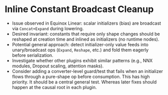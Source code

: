 # Inline Constant Broadcast Cleanup

- Issue observed in Equinox Linear: scalar initializers (bias) are broadcast via `Concat+Expand` during lowering.
- Desired invariant: constants that require only shape changes should be reshaped at creation time and inlined as initializers (no runtime nodes).
- Potential general approach: detect initializer-only value feeds into unary/broadcast ops (`Expand`, `Reshape`, etc.) and fold them eagerly before serialization.
- Investigate whether other plugins exhibit similar patterns (e.g., NNX modules, Dropout scaling, attention masks).
- Consider adding a converter-level guard/test that fails when an initializer flows through a pure-shape op before consumption.  This has high priority. It should be a central general test. Whereas later fixes should happen at the causal root in each plugin.
